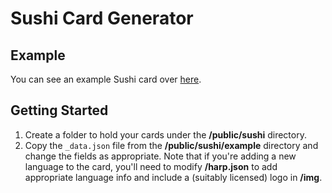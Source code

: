 # Sushi Card Generator

## Example
You can see an example Sushi card over [here](./sushi/example).

## Getting Started
1. Create a folder to hold your cards under the **/public/sushi** directory.
2. Copy the `_data.json` file from the **/public/sushi/example** directory and change the fields as appropriate.
Note that if you're adding a new language to the card, you'll need to modify **/harp.json** to add appropriate language info and include a (suitably licensed) logo in **/img**.
